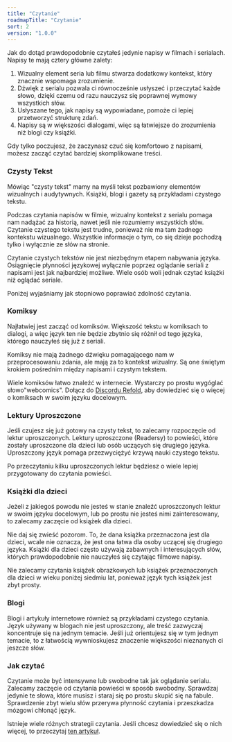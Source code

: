```yaml
---
title: "Czytanie"
roadmapTitle: "Czytanie"
sort: 2
version: "1.0.0"
---
```


Jak do dotąd prawdopodobnie czytałeś jedynie napisy w filmach i serialach. Napisy te mają cztery główne zalety:

1. Wizualny element seria lub filmu stwarza dodatkowy kontekst, który znacznie wspomaga zrozumienie.
1. Dźwięk z serialu pozwala ci równocześnie usłyszeć i przeczytać każde słowo, dzięki czemu od razu nauczysz się poprawnej wymowy wszystkich słów.
1. Usłyszane tego, jak napisy są wypowiadane, pomoże ci lepiej przetworzyć strukturę zdań.
1. Napisy są w większości dialogami, więc są łatwiejsze do zrozumienia niż blogi czy książki.

Gdy tylko poczujesz, że zaczynasz czuć się komfortowo z napisami, możesz zacząć czytać bardziej skomplikowane treści.

### Czysty Tekst
Mówiąc "czysty tekst" mamy na myśli tekst pozbawiony elementów wizualnych i audytywnych. Książki, blogi i gazety są przykładami czystego tekstu.

Podczas czytania napisów w filmie, wizualny kontekst z serialu pomaga nam nadążać za historią, nawet jeśli nie rozumiemy wszystkich słów. Czytanie czystego tekstu jest trudne, ponieważ nie ma tam żadnego kontekstu wizualnego. Wszystkie informacje o tym, co się dzieje pochodzą tylko i wyłącznie ze słów na stronie.

Czytanie czystych tekstów nie jest niezbędnym etapem nabywania języka. Osiągnięcie płynności językowej wyłącznie poprzez oglądanie seriali z napisami jest jak najbardziej możliwe. Wiele osób woli jednak czytać książki niż oglądać seriale.

Poniżej wyjaśniamy jak stopniowo poprawiać zdolność czytania.

### Komiksy
Najłatwiej jest zacząć od komiksów. Większość tekstu w komiksach to dialogi, a więc język ten nie będzie zbytnio się różnił od tego języka, którego nauczyłeś się już z seriali.

Komiksy nie mają żadnego dźwięku pomagającego nam w przeprocesowaniu zdania, ale mają za to kontekst wizualny. Są one świętym krokiem pośrednim między napisami i czystym tekstem.

Wiele komiksów łatwo znaleźć w internecie. Wystarczy po prostu wygóglać słowo"webcomics". Dołącz do [Discordu Refold][join-link], aby dowiedzieć się o więcej o komiksach w swoim języku docelowym.

### Lektury Uproszczone
Jeśli czujesz się już gotowy na czysty tekst, to zalecamy rozpoczęcie od lektur uproszczonych. Lektury uproszczone (Readersy) to powieści, które zostały uproszczone dla dzieci lub osób uczących się drugiego języka. Uproszczony język pomaga przezwyciężyć krzywą nauki czystego tekstu.

Po przeczytaniu kilku uproszczonych lektur będziesz o wiele lepiej przygotowany do czytania powieści.

### Książki dla dzieci
Jeżeli z jakiegoś powodu nie jesteś w stanie znaleźć uproszczonych lektur w swoim języku docelowym, lub po prostu nie jesteś nimi zainteresowany, to zalecamy zaczęcie od książek dla dzieci.

Nie daj się zwieść pozorom. To, że dana książka przeznaczona jest dla dzieci, wcale nie oznacza, że jest ona łatwa dla osoby uczącej się drugiego języka. Książki dla dzieci często używają zabawnych i interesujących słów, których prawdopodobnie nie nauczyłeś się czytając filmowe napisy.

Nie zalecamy czytania książek obrazkowych lub książek przeznaczonych dla dzieci w wieku poniżej siedmiu lat, ponieważ język tych książek jest zbyt prosty.

### Blogi
Blogi i artykuły internetowe również są przykładami czystego czytania. Język używany w blogach nie jest uproszczony, ale treść zazwyczaj koncentruje się na jednym temacie. Jeśli już orientujesz się w tym jednym temacie, to z łatwością wywnioskujesz znaczenie większości nieznanych ci jeszcze słów.

### Jak czytać
Czytanie może być intensywne lub swobodne tak jak oglądanie serialu. Zalecamy zaczęcie od czytania powieści w sposób swobodny. Sprawdzaj jedynie te słowa, które musisz i staraj się po prostu skupić się na fabule. Sprawdzenie zbyt wielu słów przerywa płynność czytania i przeszkadza mózgowi chłonąć język.

Istnieje wiele różnych strategii czytania. Jeśli chcesz dowiedzieć się o nich więcej, to przeczytaj [ten artykuł][reading-novels].

[join-link]: /join
[reading-novels]: /roadmap/stage-2/c/how-to-read-a-novel#Reading-Strategies

